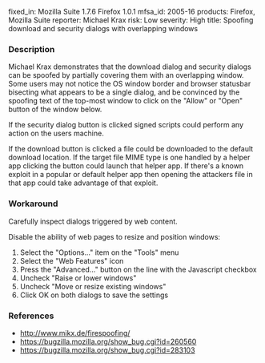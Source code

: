 fixed_in: Mozilla Suite 1.7.6
          Firefox 1.0.1
mfsa_id: 2005-16
products: Firefox, Mozilla Suite
reporter: Michael Krax
risk: Low
severity: High
title: Spoofing download and security dialogs with overlapping windows

<h3>Description</h3>

<p>Michael Krax demonstrates that the download dialog and security dialogs
can be spoofed by partially covering them with an overlapping window.
Some users may not notice the OS window border and browser statusbar
bisecting what appears to be a single dialog, and be convinced by the
spoofing text of the top-most window to click on the "Allow" or "Open"
button of the window below.</p>

<p>If the security dialog button is clicked signed scripts could perform
any action on the users machine.</p>

<p>If the download button is clicked a file could be downloaded to the
default download location. If the target file MIME type is one handled
by a helper app clicking the button could launch that helper app. If
there's a known exploit in a popular or default helper app then opening
the attackers file in that app could take advantage of that exploit.</p>

<h3>Workaround</h3>

<p>Carefully inspect dialogs triggered by web content.</p>

<p>Disable the ability of web pages to resize and position windows:</p>

<ol>
<li>Select the "Options..." item on the "Tools" menu</li>
<li>Select the "Web Features" icon</li>
<li>Press the "Advanced..." button on the line with the Javascript checkbox</li>
<li>Uncheck "Raise or lower windows"</li>
<li>Uncheck "Move or resize existing windows"</li>
<li>Click OK on both dialogs to save the settings</li>
</ol>

<h3>References</h3>

<ul>
<li><a class="ex-ref" href="http://www.mikx.de/firespoofing/">
http://www.mikx.de/firespoofing/</a></li>
<li><a href="https://bugzilla.mozilla.org/show_bug.cgi?id=260560">
https://bugzilla.mozilla.org/show_bug.cgi?id=260560</a></li>
<li><a href="https://bugzilla.mozilla.org/show_bug.cgi?id=283103">
https://bugzilla.mozilla.org/show_bug.cgi?id=283103</a></li>
</ul>



